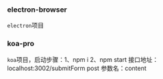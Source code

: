 ### electron-browser
`electron`项目

### koa-pro
`koa`项目，启动步骤：1、npm i  2、npm start
接口地址：localhost:3002/submitForm  post  参数名：content
